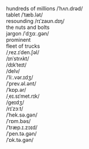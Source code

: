 hundreds of millions /ˈhʌn.drəd/   
tablet /ˈtæb.lət/     
resounding /rɪˈzaʊn.dɪŋ/     
the nuts and bolts    
jargon /ˈdʒɑː.ɡən/    
prominent    
fleet of trucks    
/ˌrez.ɪˈden.ʃəl/    
/ɪnˈstrʌkt/     
/dɪkˈteɪt/    
/delv/    
/ˈliː.vər.ɪdʒ/   
/ˈprev.əl.ənt/     
/ˈkɒp.ər/     
/ˌeɪ.sɪˈmet.rɪk/    
/ɡeɪdʒ/     
/rɪˈzɔːt/   
/ˈhek.sə.ɡən/  
/ˈrɒm.bəs/    
/ˈtræp.ɪ.zɔɪd/  
/ˈpen.tə.ɡən/   
/ˈɒk.tə.ɡən/  

